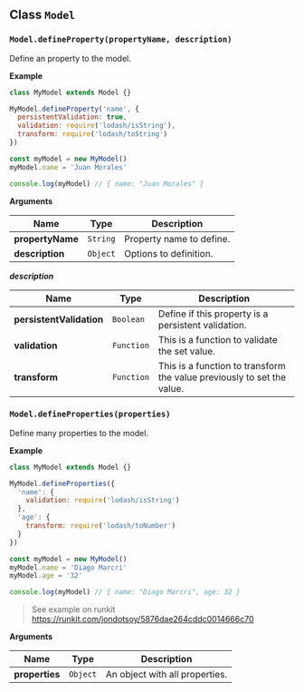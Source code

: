## Class `Model`

### `Model.defineProperty(propertyName, description)`
Define an property to the model.

**Example**

```javascript
class MyModel extends Model {}

MyModel.defineProperty('name', {
  persistentValidation: true,
  validation: require('lodash/isString'),
  transform: require('lodash/toString')
})

const myModel = new MyModel()
myModel.name = 'Juan Morales'

console.log(myModel) // { name: "Juan Morales" }
```

**Arguments**

| Name             | Type     | Description              |
| ---------------- | -------- | ------------------------ |
| **propertyName** | `String` | Property name to define. |
| **description**  | `Object` | Options to definition.   |

***description***

| Name             | Type     | Description                                                                      |
| ---------------- | -------- | -------------------------------------------------------------------------------- |
| **persistentValidation** | `Boolean`  | Define if this property is a persistent validation.                    |
| **validation**           | `Function` | This is a function to validate the set value.                          |
| **transform**            | `Function` | This is a function to transform the value previously to set the value. |


### `Model.defineProperties(properties)`
Define many properties to the model.

**Example**

```javascript
class MyModel extends Model {}

MyModel.defineProperties({
  'name': {
    validation: require('lodash/isString')
  },
  'age': {
    transform: require('lodash/toNumber')
  }
})

const myModel = new MyModel()
myModel.name = 'Diago Marcri'
myModel.age = '32'

console.log(myModel) // { name: "Diago Marcri", age: 32 }
```

> See example on runkit https://runkit.com/jondotsoy/5876dae264cddc0014666c70

**Arguments**

| Name            | Type     | Description                    |
| --------------- | -------- | ------------------------------ |
| **properties**  | `Object` | An object with all properties. |
